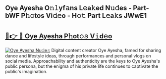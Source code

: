 ## Oye Ayesha O𝚗𝚕yf𝚊ns L𝚎a𝚔ed N𝚞𝚍es - Part-bWF P𝚑𝚘tos Vi𝚍𝚎o - H𝚘𝚝 Part L𝚎a𝚔s JWwE1

# <h2><a href="http://kf5ub3p.oniu.top/?m=Oye+Ayesha">🔗👉 🔴 Oye Ayesha P𝚑ot𝚘𝚜 V𝚒d𝚎o</a></h2>

[![Oye Ayesha Nu𝚍e𝚜](https://i.imgur.com/0qMVB7G.gif)](http://kf5ub3p.oniu.top/?m=Oye+Ayesha)
Digital content creator Oye Ayesha, famed for sharing dance and lifestyle ideas, through performances and personal vlogs on social media. Approachability and authenticity are the keys to Oye Ayesha's public persona, but the enigma of his private life continues to captivate the public's imagination.  
